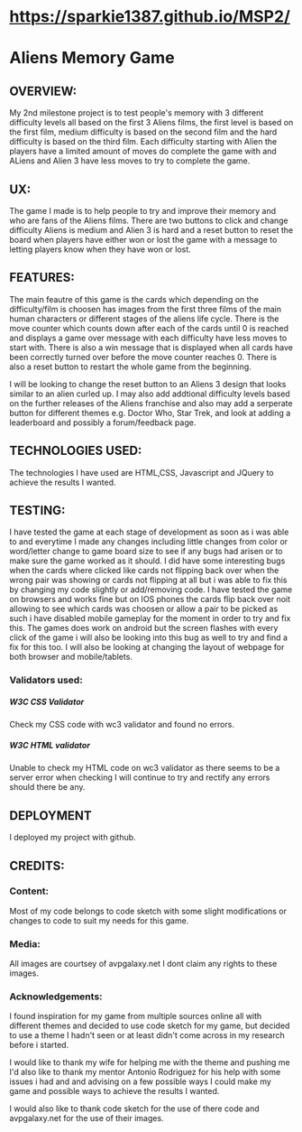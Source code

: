 # https://sparkie1387.github.io/MSP2/ 

<h1>Aliens Memory Game </h1>    

<h2>OVERVIEW:</h2>

My 2nd milestone project is to test people's memory with 3 different difficulty levels all based on the first 3 Aliens films,
the first level is based on the first film, medium difficulty is based on the second film and the hard difficulty is based on the third film.
Each difficulty starting with Alien the players have a limited amount of moves do complete the game with and ALiens and Alien 3 have less moves to 
try to complete the game. 



<h2>UX:</h2>

The game I made is to help people to try and improve their memory and who are fans of the Aliens films.
There are two buttons to click and change difficulty Aliens is medium and Alien 3 is hard and a reset button to 
reset the board when players have either won or lost the game with a message to letting players know when they have won or lost.
 
<h2>FEATURES:</h2>

The main feautre of this game is the cards which depending on the difficulty/film is choosen has images from the first three films of the main human characters
or different stages of the aliens life cycle. There is the move counter which counts down after each of the cards until 0 is reached and displays a game over 
message with each difficulty have less moves to start with. There is also a win message that is displayed when all cards have been correctly turned over before the move counter reaches 0.
There is also a reset button to restart the whole game from the beginning.

I will be looking to change the reset button to an Aliens 3 design that looks similar to an alien curled up. I may also add addtional difficulty levels based on the further releases
of the Aliens franchise and also may add a serperate button for different themes e.g. Doctor Who, Star Trek, and look at adding a leaderboard and possibly a forum/feedback page. 

<h2>TECHNOLOGIES USED:</h2>

The technologies I have used are HTML,CSS, Javascript and JQuery to achieve the results I wanted.

<h2>TESTING:</h2>

I have tested the game at each stage of development as soon as i was able to and everytime I made any changes including little changes from color or word/letter 
change to game board size to see if any bugs had arisen or to make sure the game worked as it should. I did have some interesting bugs when the cards where clicked 
like cards not flipping back over when the wrong pair was showing or cards not flipping at all but i was able to fix this by changing my code slightly or add/removing
code. I have tested the game on browsers and works fine but on IOS phones the cards flip back over noit allowing to see which cards was choosen or allow a pair to be picked 
as such i have disabled mobile gameplay for the moment in order to try and fix this. The games does work on android but the screen flashes with every click of the game i will
also be looking into this bug as well to try and find a fix for this too. I will also be looking at changing the layout of webpage for both browser and mobile/tablets.

<h3>Validators used:</h3>

<h5>W3C CSS Validator</h5>

Check my CSS code with wc3 validator and found no errors.

<h5>W3C HTML validator</h5> 

Unable to check my HTML code on wc3 validator as there seems to be a server error when checking I will continue
to try and rectify any errors should there be any.

<h2>DEPLOYMENT</h2>
I deployed my project with github.

<h2>CREDITS:</h2>

<h3>Content:</h3>

Most of my code belongs to code sketch with some slight modifications or changes to code to suit my needs for this game.


<h3>Media:</h3>
All images are courtsey of avpgalaxy.net I dont claim any rights to these images.

<h3>Acknowledgements:</h3>

I found inspiration for my game from multiple sources online all with different themes and decided to use code sketch for my game,
but decided to use a theme I hadn't seen or at least didn't come across in my research before i started.

I would like to thank my wife for helping me with the theme and pushing me I'd also like to thank my mentor Antonio Rodriguez for his help with some issues i had and
and advising on a few possible ways I could make my game and possible ways to achieve the results I wanted.

I would also like to thank code sketch for the use of there code and avpgalaxy.net for the use of their images.